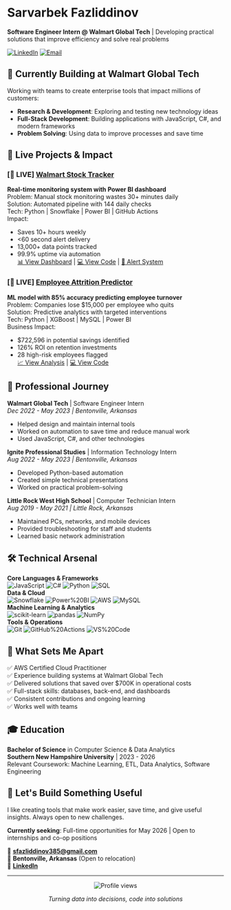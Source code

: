 # Sarvarbek Fazliddinov
**Software Engineer Intern @ Walmart Global Tech** | Developing practical solutions that improve efficiency and solve real problems

[![LinkedIn](https://img.shields.io/badge/LinkedIn-Connect-0077B5?style=for-the-badge&logo=linkedin)](https://www.linkedin.com/in/sarvarbekfazliddinov/)
[![Email](https://img.shields.io/badge/Email-Contact-EA4335?style=for-the-badge&logo=gmail)](mailto:sfazliddinov385@gmail.com)

## 🚀 Currently Building at Walmart Global Tech
Working with teams to create enterprise tools that impact millions of customers:
- **Research & Development**: Exploring and testing new technology ideas
- **Full-Stack Development**: Building applications with JavaScript, C#, and modern frameworks
- **Problem Solving**: Using data to improve processes and save time

## 📌 Live Projects & Impact
### [🔴 LIVE] [Walmart Stock Tracker](https://github.com/sfazliddinov385/walmart-stock-tracker)
**Real-time monitoring system with Power BI dashboard**  
Problem: Manual stock monitoring wastes 30+ minutes daily  
Solution: Automated pipeline with 144 daily checks  
Tech: Python | Snowflake | Power BI | GitHub Actions  
Impact:  
- Saves 10+ hours weekly  
- <60 second alert delivery  
- 13,000+ data points tracked  
- 99.9% uptime via automation  
[📊 View Dashboard](images/Dashboard.PNG) | [💻 View Code](https://github.com/sfazliddinov385/walmart-stock-tracker) | [📧 Alert System](images/Email.PNG)

### [🔴 LIVE] [Employee Attrition Predictor](https://github.com/sfazliddinov385/employee-attrition-prediction)
**ML model with 85% accuracy predicting employee turnover**  
Problem: Companies lose $15,000 per employee who quits  
Solution: Predictive analytics with targeted interventions  
Tech: Python | XGBoost | MySQL | Power BI  
Business Impact:  
- $722,596 in potential savings identified  
- 126% ROI on retention investments  
- 28 high-risk employees flagged  
[📈 View Analysis](https://github.com/sfazliddinov385/employee-attrition-prediction#business-impact) | [💻 View Code](https://github.com/sfazliddinov385/employee-attrition-prediction)

## 💼 Professional Journey
**Walmart Global Tech** | Software Engineer Intern  
*Dec 2022 - May 2023 | Bentonville, Arkansas*  
- Helped design and maintain internal tools  
- Worked on automation to save time and reduce manual work  
- Used JavaScript, C#, and other technologies

**Ignite Professional Studies** | Information Technology Intern  
*Aug 2022 - May 2023 | Bentonville, Arkansas*  
- Developed Python-based automation  
- Created simple technical presentations  
- Worked on practical problem-solving

**Little Rock West High School** | Computer Technician Intern  
*Aug 2019 - May 2021 | Little Rock, Arkansas*  
- Maintained PCs, networks, and mobile devices  
- Provided troubleshooting for staff and students  
- Learned basic network administration

## 🛠️ Technical Arsenal
**Core Languages & Frameworks**  
![JavaScript](https://img.shields.io/badge/JavaScript-F7DF1E?style=flat-square&logo=javascript&logoColor=black) ![C#](https://img.shields.io/badge/C%23-239120?style=flat-square&logo=c-sharp&logoColor=white) ![Python](https://img.shields.io/badge/Python-3776AB?style=flat-square&logo=python&logoColor=white) ![SQL](https://img.shields.io/badge/SQL-4479A1?style=flat-square&logo=postgresql&logoColor=white)  
**Data & Cloud**  
![Snowflake](https://img.shields.io/badge/Snowflake-29B5E8?style=flat-square&logo=snowflake&logoColor=white) ![Power%20BI](https://img.shields.io/badge/Power_BI-F2C811?style=flat-square&logo=powerbi&logoColor=black) ![AWS](https://img.shields.io/badge/AWS_Cloud_Practitioner_Certified-FF9900?style=flat-square&logo=amazon-aws&logoColor=white) ![MySQL](https://img.shields.io/badge/MySQL-00000F?style=flat-square&logo=mysql&logoColor=white)  
**Machine Learning & Analytics**  
![scikit-learn](https://img.shields.io/badge/scikit--learn-F7931E?style=flat-square&logo=scikit-learn&logoColor=white) ![pandas](https://img.shields.io/badge/pandas-150458?style=flat-square&logo=pandas&logoColor=white) ![NumPy](https://img.shields.io/badge/NumPy-013243?style=flat-square&logo=numpy&logoColor=white)  
**Tools & Operations**  
![Git](https://img.shields.io/badge/Git-F05032?style=flat-square&logo=git&logoColor=white) ![GitHub%20Actions](https://img.shields.io/badge/GitHub_Actions-2088FF?style=flat-square&logo=github-actions&logoColor=white) ![VS%20Code](https://img.shields.io/badge/VS_Code-007ACC?style=flat-square&logo=visual-studio-code&logoColor=white)  

## 🎯 What Sets Me Apart
✅ AWS Certified Cloud Practitioner  
✅ Experience building systems at Walmart Global Tech  
✅ Delivered solutions that saved over $700K in operational costs  
✅ Full-stack skills: databases, back-end, and dashboards  
✅ Consistent contributions and ongoing learning  
✅ Works well with teams

## 🎓 Education
**Bachelor of Science** in Computer Science & Data Analytics  
**Southern New Hampshire University** | 2023 - 2026  
Relevant Coursework: Machine Learning, ETL, Data Analytics, Software Engineering

## 🌟 Let's Build Something Useful
I like creating tools that make work easier, save time, and give useful insights. Always open to new challenges.  

**Currently seeking**: Full-time opportunities for May 2026 | Open to internships and co-op positions  

📧 **sfazliddinov385@gmail.com**  
📍 **Bentonville, Arkansas** (Open to relocation)  
💼 **[LinkedIn](https://www.linkedin.com/in/sarvarbekfazliddinov/)**  

---
<p align="center">
  <img src="https://komarev.com/ghpvc/?username=sfazliddinov385&color=blue&style=flat-square" alt="Profile views" />
</p>
<p align="center">
  <i>Turning data into decisions, code into solutions</i>
</p>

